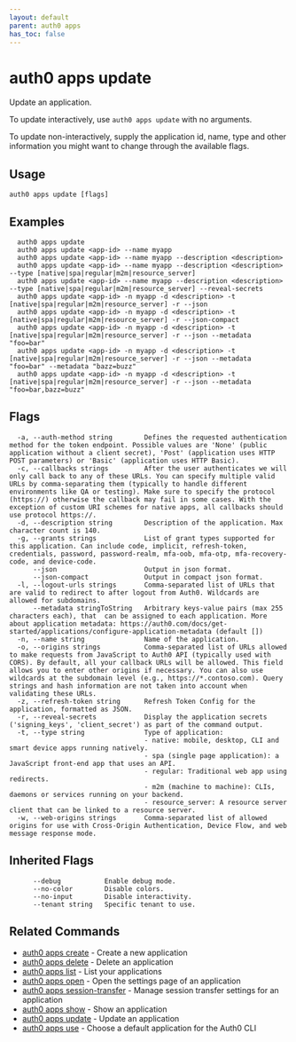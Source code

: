 ```yaml
---
layout: default
parent: auth0 apps
has_toc: false
---
```

# auth0 apps update

Update an application.

To update interactively, use `auth0 apps update` with no arguments.

To update non-interactively, supply the application id, name, type and other information you might want to change through the available flags.

## Usage
```
auth0 apps update [flags]
```

## Examples

```
  auth0 apps update
  auth0 apps update <app-id> --name myapp
  auth0 apps update <app-id> --name myapp --description <description>
  auth0 apps update <app-id> --name myapp --description <description> --type [native|spa|regular|m2m|resource_server]
  auth0 apps update <app-id> --name myapp --description <description> --type [native|spa|regular|m2m|resource_server] --reveal-secrets
  auth0 apps update <app-id> -n myapp -d <description> -t [native|spa|regular|m2m|resource_server] -r --json
  auth0 apps update <app-id> -n myapp -d <description> -t [native|spa|regular|m2m|resource_server] -r --json-compact
  auth0 apps update <app-id> -n myapp -d <description> -t [native|spa|regular|m2m|resource_server] -r --json --metadata "foo=bar"
  auth0 apps update <app-id> -n myapp -d <description> -t [native|spa|regular|m2m|resource_server] -r --json --metadata "foo=bar" --metadata "bazz=buzz"
  auth0 apps update <app-id> -n myapp -d <description> -t [native|spa|regular|m2m|resource_server] -r --json --metadata "foo=bar,bazz=buzz"
```


## Flags

```
  -a, --auth-method string        Defines the requested authentication method for the token endpoint. Possible values are 'None' (public application without a client secret), 'Post' (application uses HTTP POST parameters) or 'Basic' (application uses HTTP Basic).
  -c, --callbacks strings         After the user authenticates we will only call back to any of these URLs. You can specify multiple valid URLs by comma-separating them (typically to handle different environments like QA or testing). Make sure to specify the protocol (https://) otherwise the callback may fail in some cases. With the exception of custom URI schemes for native apps, all callbacks should use protocol https://.
  -d, --description string        Description of the application. Max character count is 140.
  -g, --grants strings            List of grant types supported for this application. Can include code, implicit, refresh-token, credentials, password, password-realm, mfa-oob, mfa-otp, mfa-recovery-code, and device-code.
      --json                      Output in json format.
      --json-compact              Output in compact json format.
  -l, --logout-urls strings       Comma-separated list of URLs that are valid to redirect to after logout from Auth0. Wildcards are allowed for subdomains.
      --metadata stringToString   Arbitrary keys-value pairs (max 255 characters each), that  can be assigned to each application. More about application metadata: https://auth0.com/docs/get-started/applications/configure-application-metadata (default [])
  -n, --name string               Name of the application.
  -o, --origins strings           Comma-separated list of URLs allowed to make requests from JavaScript to Auth0 API (typically used with CORS). By default, all your callback URLs will be allowed. This field allows you to enter other origins if necessary. You can also use wildcards at the subdomain level (e.g., https://*.contoso.com). Query strings and hash information are not taken into account when validating these URLs.
  -z, --refresh-token string      Refresh Token Config for the application, formatted as JSON.
  -r, --reveal-secrets            Display the application secrets ('signing_keys', 'client_secret') as part of the command output.
  -t, --type string               Type of application:
                                  - native: mobile, desktop, CLI and smart device apps running natively.
                                  - spa (single page application): a JavaScript front-end app that uses an API.
                                  - regular: Traditional web app using redirects.
                                  - m2m (machine to machine): CLIs, daemons or services running on your backend.
                                  - resource_server: A resource server client that can be linked to a resource server.
  -w, --web-origins strings       Comma-separated list of allowed origins for use with Cross-Origin Authentication, Device Flow, and web message response mode.
```


## Inherited Flags

```
      --debug           Enable debug mode.
      --no-color        Disable colors.
      --no-input        Disable interactivity.
      --tenant string   Specific tenant to use.
```


## Related Commands

- [auth0 apps create](auth0_apps_create.md) - Create a new application
- [auth0 apps delete](auth0_apps_delete.md) - Delete an application
- [auth0 apps list](auth0_apps_list.md) - List your applications
- [auth0 apps open](auth0_apps_open.md) - Open the settings page of an application
- [auth0 apps session-transfer](auth0_apps_session-transfer.md) - Manage session transfer settings for an application
- [auth0 apps show](auth0_apps_show.md) - Show an application
- [auth0 apps update](auth0_apps_update.md) - Update an application
- [auth0 apps use](auth0_apps_use.md) - Choose a default application for the Auth0 CLI


